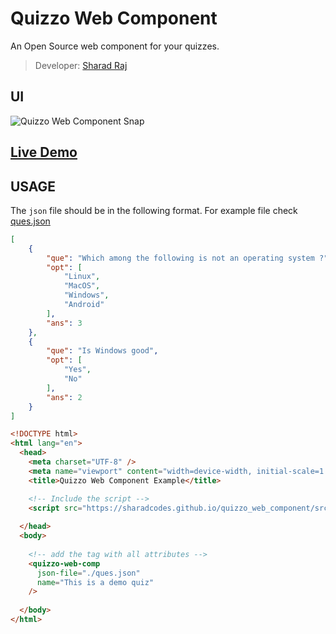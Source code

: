 # Quizzo Web Component
An Open Source web component for your quizzes.
> Developer: [Sharad Raj](https://github.com/sharadcodes/)

## UI 
![Quizzo Web Component Snap](https://raw.githubusercontent.com/sharadcodes/quizzo_web_component/master/screenshots/snap.png)

## [Live Demo](https://sharadcodes.github.io/quizzo_web_component/example/)

## USAGE

The `json` file should be in the following format. For example file check [ques.json](https://sharadcodes.github.io/quizzo_web_component/example/ques.json)

```json
[
    {
        "que": "Which among the following is not an operating system ?",
        "opt": [
            "Linux",
            "MacOS",
            "Windows",
            "Android"
        ],
        "ans": 3
    },
    {
        "que": "Is Windows good",
        "opt": [
            "Yes",
            "No"
        ],
        "ans": 2
    }
]    
```

```html
<!DOCTYPE html>
<html lang="en">
  <head>
    <meta charset="UTF-8" />
    <meta name="viewport" content="width=device-width, initial-scale=1.0" />
    <title>Quizzo Web Component Example</title>

    <!-- Include the script -->
    <script src="https://sharadcodes.github.io/quizzo_web_component/src/quizzo_web_component.js" async></script>
    
  </head>
  <body>
    
    <!-- add the tag with all attributes -->
    <quizzo-web-comp
      json-file="./ques.json" 
      name="This is a demo quiz"
    />
    
  </body>
</html>
```
